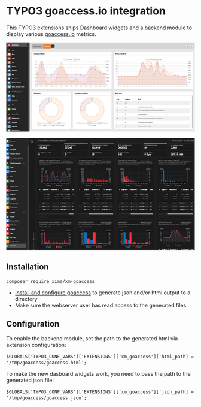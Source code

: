 # TYPO3 goaccess.io integration

This TYPO3 extensions ships Dashboard widgets and a backend module to display various [goaccess.io](https://goaccess.io) metrics.

![backend_dashboard](Documentation/backend-goaccess.jpg)


![backend_module](Documentation/goaccess-module.jpg)


## Installation

```
composer require xima/xm-goaccess
```

* [Install and configure goaccess](https://goaccess.io/get-started) to generate json and/or html output to a directory
* Make sure the webserver user has read access to the generated files

## Configuration

To enable the backend module, set the path to the generated html via extension configuration:

```
$GLOBALS['TYPO3_CONF_VARS']['EXTENSIONS']['xm_goaccess']['html_path] = '/tmp/goaccess/goaccess.html';
```

To make the new dasboard widgets work, you need to pass the path to the generated json file:

```
$GLOBALS['TYPO3_CONF_VARS']['EXTENSIONS']['xm_goaccess']['json_path] = '/tmp/goaccess/goaccess.json';
```